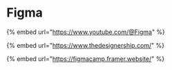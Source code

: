 # Figma

{% embed url="https://www.youtube.com/@Figma" %}

{% embed url="https://www.thedesignership.com/" %}

{% embed url="https://figmacamp.framer.website/" %}
